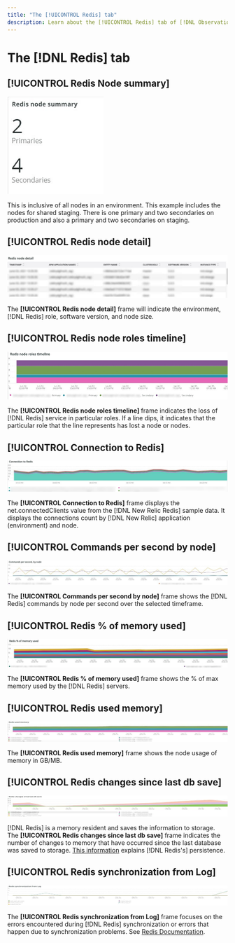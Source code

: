 ```yaml
---
title: "The [!UICONTROL Redis] tab"
description: Learn about the [!UICONTROL Redis] tab of [!DNL Observation for Adobe Commerce].
---
```

# The [!DNL Redis] tab

## [!UICONTROL Redis Node summary]

![Redis Node summary](../../assets/tools/redis-tab-1.jpg)

This is inclusive of all nodes in an environment. This example includes the nodes for shared staging. There is one primary and two secondaries on production and also a primary and two secondaries on staging.

## [!UICONTROL Redis node detail]

![Redis node detail](../../assets/tools/redis-tab-2.jpg)

The **[!UICONTROL Redis node detail]** frame will indicate the environment, [!DNL Redis] role, software version, and node size. 

## [!UICONTROL Redis node roles timeline]

![Redis node roles timeline](../../assets/tools/redis-tab-3.jpg)

The **[!UICONTROL Redis node roles timeline]** frame indicates the loss of [!DNL Redis] service in particular roles. If a line dips, it indicates that the particular role that the line represents has lost a node or nodes. 

## [!UICONTROL Connection to Redis]

![Connection to Redis](../../assets/tools/redis-tab-4.jpg)

The **[!UICONTROL Connection to Redis]** frame displays the net.connectedClients value from the [!DNL New Relic Redis] sample data. It displays the connections count by [!DNL New Relic] application (environment) and node.

## [!UICONTROL Commands per second by node]

![Commands per second by node](../../assets/tools/redis-tab-5.jpg)

The **[!UICONTROL Commands per second by node]** frame shows the [!DNL Redis] commands by node per second over the selected timeframe. 

## [!UICONTROL Redis % of memory used]

![Redis % of memory used](../../assets/tools/redis-tab-6.jpg)

The **[!UICONTROL Redis % of memory used]** frame shows the % of max memory used by the [!DNL Redis] servers.

## [!UICONTROL Redis used memory]

![Redis used memory](../../assets/tools/redis-tab-7.jpg)

The **[!UICONTROL Redis used memory]** frame shows the node usage of memory in GB/MB.

## [!UICONTROL Redis changes since last db save]

![Redis changes since last db save](../../assets/tools/redis-tab-8.jpg)

[!DNL Redis] is a memory resident and saves the information to storage. The **[!UICONTROL Redis changes since last db save]** frame indicates the number of changes to memory that have occurred since the last database was saved to storage. [This information](https://redis.io/docs/manual/persistence/) explains [!DNL Redis's] persistence. 

## [!UICONTROL Redis synchronization from Log]

![Redis synchronization from Log](../../assets/tools/redis-tab-9.jpg)

The **[!UICONTROL Redis synchronization from Log]** frame focuses on the errors encountered during [!DNL Redis] synchronization or errors that happen due to synchronization problems. See [Redis Documentation](https://redis.io/docs/).

